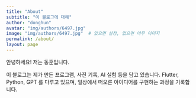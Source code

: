 ```yaml
---
title: "About"
subtitle: "이 블로그에 대해"
author: "donghun"
avatar: "img/authors/6497.jpg"
image: "img/authors/6497.jpg"  # 있으면 설정, 없으면 아무 이미지
permalink: /about/
layout: page
---
```


안녕하세요! 저는 동훈입니다.

이 블로그는 제가 만든 프로그램, 사진 기록, AI 실험 등을 담고 있습니다.
Flutter, Python, GPT 를 다루고 있으며, 일상에서 떠오른 아이디어를 구현하는 과정을 기록합니다.
